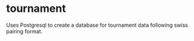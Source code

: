 # tournament
Uses Postgresql to create a database for tournament data following swiss pairing format.
